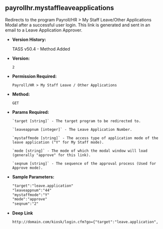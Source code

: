 **payrollhr.mystaffleaveapplications**
----
  Redirects to the program Payroll/HR > My Staff Leave/Other Applications Modal after a successful user login.  This link is generated and sent in an email to a Leave Application Approver.

  * **Version History:**

     TASS v50.4 - Method Added

* **Version:**

  	`2`

* **Permission Required:**

  	`Payroll/HR > My Staff Leave / Other Applications`

* **Method:**

  	`GET`
  
*  **Params Required:**

	   `target [string]` - The target program to be redirected to.

	   `leaveappnum [integer]` - The Leave Application Number.

	   `mystaffmode [string]` - The access type of application mode of the leave application ("Y" for My Staff mode).

	   `mode [string]` - The mode of which the modal window will load (generally "approve" for this link).

	   `seqnum [string]` - The sequence of the approval process (Used for Approve mode).
    
* **Sample Parameters:**

	```HTML
	"target":"leave.application"
	"leaveappnum":"44"
	"mystaffmode":"Y"
	"mode":"approve"
	"seqnum":"2"
	```

* **Deep Link**

	```HTML
	http://domain.com/kiosk/login.cfm?go={"target":"leave.application","leaveappnum":"44","mystaffmode":"Y","mode":"approve","seqnum":"2"}
	```
